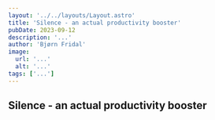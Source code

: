 ```yaml
---
layout: '../../layouts/Layout.astro'
title: 'Silence - an actual productivity booster'
pubDate: 2023-09-12
description: '...'
author: 'Bjørn Fridal'
image:
  url: '...'
  alt: '...'
tags: ['...']
---
```


## Silence - an actual productivity booster